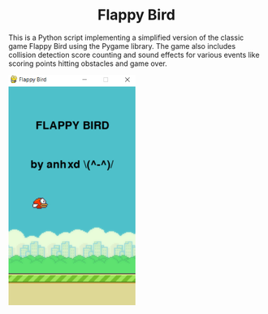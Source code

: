 <h1 align="center" id="title">Flappy Bird</h1>

<p id="description">This is a Python script implementing a simplified version of the classic game Flappy Bird using the Pygame library. The game also includes collision detection score counting and sound effects for various events like scoring points hitting obstacles and game over.</p>
<p id="project screenshot">
<img align="left" width="250" alt="img"   src="fpss.PNG">
